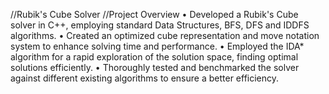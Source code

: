 //Rubik's Cube Solver
//Project Overview
• Developed a Rubik's Cube solver in C++, employing standard Data Structures, BFS, DFS and IDDFS algorithms.
• Created an optimized cube representation and move notation system to enhance solving time and performance.
• Employed the IDA* algorithm for a rapid exploration of the solution space, finding optimal solutions efficiently.
• Thoroughly tested and benchmarked the solver against different existing algorithms to ensure a better efficiency.
